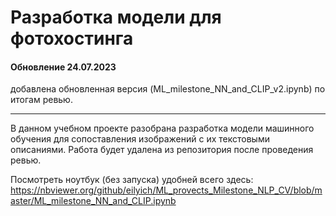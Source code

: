 # Разработка модели для фотохостинга
#### Обновление 24.07.2023
добавлена обновленная версия (ML_milestone_NN_and_CLIP_v2.ipynb) по итогам ревью.

---

В данном учебном проекте разобрана разработка модели машинного обучения для сопоставления изображений с их текстовыми описаниями. Работа будет удалена из репозитория после проведения ревью.

Посмотреть ноутбук (без запуска) удобней всего здесь:
https://nbviewer.org/github/eilyich/ML_provects_Milestone_NLP_CV/blob/master/ML_milestone_NN_and_CLIP.ipynb
